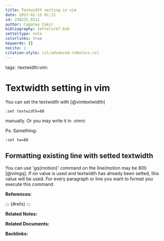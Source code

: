 ```yaml
---
title: Textwidth setting in vim
date: 2023-02-15 01:11
id: 230215_0111
author: Cagatay Cakir
bibliography: zettelsref.bib
zetteltype: note
colorlinks: true
keywords: []
nocite: |
citation-style: csl/advanced-robotics.csl
---
```

tags: :textwidth:vim:

# Textwidth setting in vim 

You can set the textwidth with [@vimtextwidth]

	:set textwidth=80
	
manually. Or you may write it in .vimrc 

Ps: Samething:

	:set tw=80
	
## Formatting existing line with setted textwidth

You can use 'gq{motion}' command on the line(motion may be 80l) [@vimgq]. If no value is used and
textwidth has already been setted, this value will be used. For every paragraph
or line you want to format you execute this command.

**References:**

::: {#refs}
:::

**Related Notes:**


**Related Documents:**


**Backlinks:**
